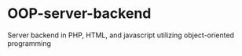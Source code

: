 # OOP-server-backend
Server backend in PHP, HTML, and javascript utilizing object-oriented programming
